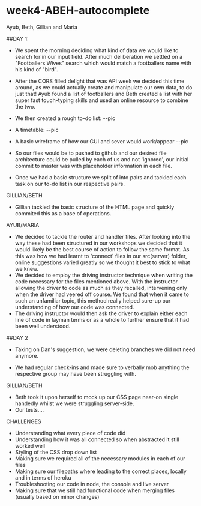 # week4-ABEH-autocomplete
Ayub, Beth, Gillian and Maria


##DAY 1:
- We spent the morning deciding what kind of data we would like to search for in our input field. After much deliberation we settled on a "Footballers Wives" search which would match a footballers name with his kind of "bird".

- After the CORS filled delight that was API week we decided this time around, as we could actually create and manipulate our own data, to do just that! Ayub found a list of footballers and Beth created a list with her super fast touch-typing skills and used an online resource to combine the two.

- We then created a rough to-do list:
  --pic
  
- A timetable:
  --pic
  
- A basic wireframe of how our GUI and sever would work/appear
  --pic
  
- So our files would be to pushed to github and our desired file architecture could be pulled by each of us and not 'ignored', our initial commit to master was with placeholder information in each file.

 - Once we had a basic structure we split of into pairs and tackled each task on our to-do list in our respective pairs.
 
 GILLIAN/BETH
 - Gillian tackled the basic structure of the HTML page and quickly commited this as a base of operations.
 
 
 AYUB/MARIA
 - We decided to tackle the router and handler files. After looking into the way these had been structured in our workshops we decided that it would likely be the best course of action to follow the same format. As this was how we had learnt to 'connect' files in our src(server) folder, online suggestions varied greatly so we thought it best to stick to what we knew. 
 - We decided to employ the driving instructor technique when writing the code necessary for the files mentioned above. With the instructor allowing the driver to code as much as they recalled, intervening only when the driver had veered off course. We found that when it came to such an unfamiliar topic, this method really helped sure-up our understanding of how our code was connected.
 - The driving instructor would then ask the driver to explain either each line of code in layman terms or as a whole to further ensure that it had been well understood.

##DAY 2
- Taking on Dan's suggestion, we were deleting branches we did not need anymore. 

- We had regular check-ins and made sure to verbally mob anything the respective group may have been struggling with.

 GILLIAN/BETH
 - Beth took it upon herself to mock up our CSS page near-on single handedly whilst we were struggling server-side.
 - Our tests....
 
 
CHALLENGES
- Understanding what every piece of code did
- Understanding how it was all connected so when abstracted it still worked well
- Styling of the CSS drop down list 
- Making sure we required all of the necessary modules in each of our files
- Making sure our filepaths where leading to the correct places, locally and in terms of heroku
- Troubleshooting our code in node, the console and live server
- Making sure that we still had functional code when merging files (usually based on minor changes)
